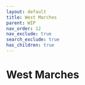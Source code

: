 ```yaml
---
layout: default
title: West Marches
parent: WIP
nav_order: 12
nav_exclude: true
search_exclude: true
has_children: true
---
```


# West Marches
